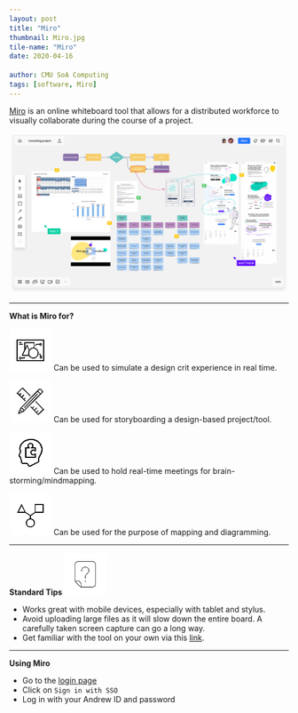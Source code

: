 ```yaml
---
layout: post
title: "Miro"
thumbnail: Miro.jpg
tile-name: "Miro"
date: 2020-04-16

author: CMU SoA Computing
tags: [software, Miro]
---
```


[Miro](https://miro.com/) is an online whiteboard tool that allows for a distributed workforce to visually collaborate during the course of a project. 

![Miro Demo](../img/software/miro_demo.png "Miro Demo")

---

**What is Miro for?**

![alt text](../img/software/designcrit.png)
Can be used to simulate a design crit experience in real time. 

![alt text](../img/software/designtool.png)
Can be used for storyboarding a design-based project/tool.

![alt text](../img/software/brainstorm.png)
Can be used to hold real-time meetings for brain-storming/mindmapping.

![alt text](../img/software/mapping.png)
Can be used for the purpose of mapping and diagramming.

---

**Standard Tips**
![alt text](../img/software/tips.png)

- Works great with mobile devices, especially with tablet and stylus.
- Avoid uploading large files as it will slow down the entire board. A carefully taken screen capture can go a long way.
- Get familiar with the tool on your own via this [link](https://help.miro.com/hc/en-us/categories/360001415214-Getting-Started).

---

**Using Miro**

- Go to the [login page](https://miro.com/login/) 
- Click on `Sign in with SSO`
- Log in with your Andrew ID and password

